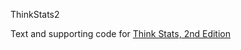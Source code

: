 ThinkStats2


Text and supporting code for [Think Stats, 2nd Edition](http://greenteapress.com/thinkstats2/index.html)
